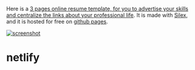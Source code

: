 Here is a [3 pages online resume template, for you to advertise your skills and centralize the links about your professional life](http://silex-templates.silex.me/perso2/). It is made with [Silex](http://www.silex.me/), and it is hosted for free on [github pages](https://pages.github.com/).

[![screenshot](http://silex-templates.silex.me/perso2/screenshot-678x336.png)](http://silex-templates.silex.me/perso2/)
# netlify
